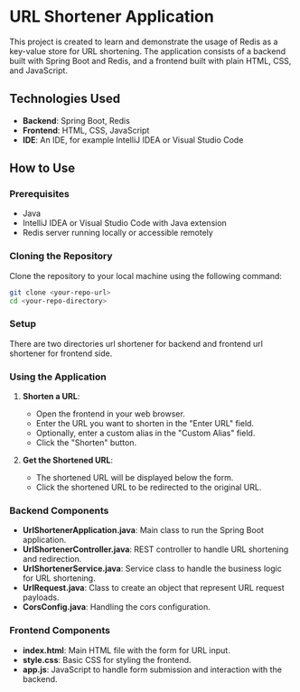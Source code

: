 # URL Shortener Application

This project is created to learn and demonstrate the usage of Redis as a key-value store for URL shortening. The application consists of a backend built with Spring Boot and Redis, and a frontend built with plain HTML, CSS, and JavaScript.

## Technologies Used

- **Backend**: Spring Boot, Redis
- **Frontend**: HTML, CSS, JavaScript
- **IDE**: An IDE, for example IntelliJ IDEA or Visual Studio Code

## How to Use

### Prerequisites

- Java
- IntelliJ IDEA or Visual Studio Code with Java extension
- Redis server running locally or accessible remotely

### Cloning the Repository

Clone the repository to your local machine using the following command:

```sh
git clone <your-repo-url>
cd <your-repo-directory>
```

### Setup
There are two directories url shortener for backend and frontend url shortener for frontend side.

### Using the Application

1. **Shorten a URL**:
   - Open the frontend in your web browser.
   - Enter the URL you want to shorten in the "Enter URL" field.
   - Optionally, enter a custom alias in the "Custom Alias" field.
   - Click the "Shorten" button.

2. **Get the Shortened URL**:
   - The shortened URL will be displayed below the form.
   - Click the shortened URL to be redirected to the original URL.


### Backend Components

- **UrlShortenerApplication.java**: Main class to run the Spring Boot application.
- **UrlShortenerController.java**: REST controller to handle URL shortening and redirection.
- **UrlShortenerService.java**: Service class to handle the business logic for URL shortening.
- **UrlRequest.java**: Class to create an object that represent URL request payloads.
- **CorsConfig.java**: Handling the cors configuration.

### Frontend Components

- **index.html**: Main HTML file with the form for URL input.
- **style.css**: Basic CSS for styling the frontend.
- **app.js**: JavaScript to handle form submission and interaction with the backend.

